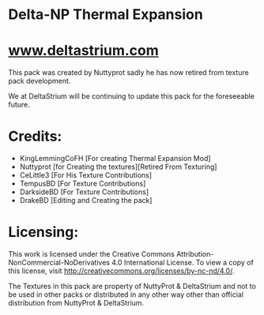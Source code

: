 # Delta-NP Thermal Expansion
www.deltastrium.com
=================
This pack was created by Nuttyprot sadly he has now retired from texture pack development.

We at DeltaStrium will be continuing to update this pack for the foreseeable future.

Credits:
================
* KingLemmingCoFH [For creating Thermal Expansion Mod]
* Nuttyprot [for Creating the textures][Retired From Texturing]
* CeLittle3 [For His Texture Contributions]
* TempusBD [For Texture Contributions]
* DarksideBD [For Texture Contributions]
* DrakeBD [Editing and Creating the pack]

Licensing:
================
This work is licensed under the Creative Commons Attribution-NonCommercial-NoDerivatives 4.0 International License. To view a copy of this license, visit http://creativecommons.org/licenses/by-nc-nd/4.0/.

The Textures in this pack are property of NuttyProt & DeltaStrium and not to be used in other packs or distributed in any other way other than official distribution from NuttyProt & DeltaStrium.


